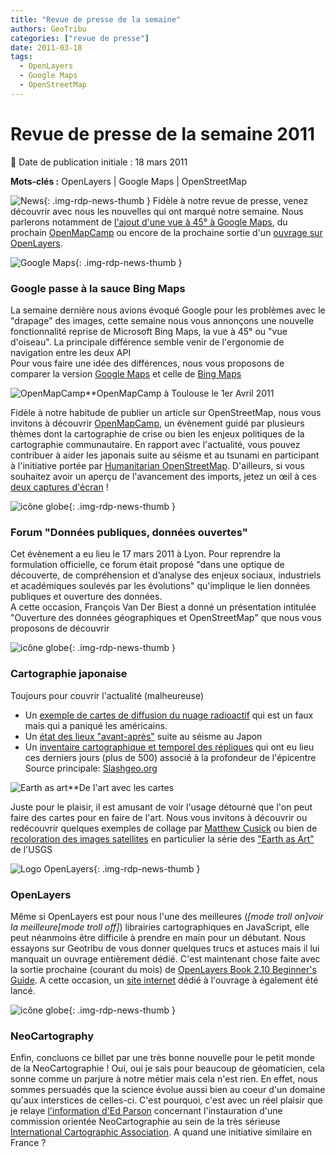 ```yaml
---
title: "Revue de presse de la semaine"
authors: GeoTribu
categories: ["revue de presse"]
date: 2011-03-18
tags:
  - OpenLayers
  - Google Maps
  - OpenStreetMap
---
```


# Revue de presse de la semaine 2011

:calendar: Date de publication initiale : 18 mars 2011

**Mots-clés :** OpenLayers | Google Maps | OpenStreetMap

![News](https://cdn.geotribu.fr/img/internal/icons-rdp-news/news.png "Icône news générique"){: .img-rdp-news-thumb }
Fidèle à notre revue de presse, venez découvrir avec nous les nouvelles qui ont marqué notre semaine. Nous parlerons notamment de [l'ajout d'une vue à 45° à Google Maps](#gmaps), du prochain [OpenMapCamp](#omc) ou encore de la prochaine sortie d'un [ouvrage sur OpenLayers](#ol).

 ![Google Maps](https://cdn.geotribu.fr/img/logos-icones/entreprises_association/google/google_maps.png){: .img-rdp-news-thumb }

### Google passe à la sauce Bing Maps

 La semaine dernière nous avions évoqué Google pour les problèmes avec le "drapage" des images, cette semaine nous vous annonçons une nouvelle fonctionnalité reprise de Microsoft Bing Maps, la vue à 45° ou "vue d'oiseau". La principale différence semble venir de l'ergonomie de navigation entre les deux API  
 Pour vous faire une idée des différences, nous vous proposons de comparer la version [Google Maps](http://googlegeodevelopers.blogspot.com/2011/03/new-angle-on-world-with-45-imagery.html) et celle de [Bing Maps](http://www.bing.com/maps/?v=2&where1=%C3%8Ele%20de%20la%20Cit%C3%A9%2C%20Ville%20de%20Paris%2C%20France&q=%C3%8Ele%20de%20la%20Cit%C3%A9%2C%20Ville%20de%20Paris%2C%20France&cp=48.85664758460379~2.343734378044058&lvl=18.291471038182348&sty=b&encType=1)

 ![OpenMapCamp](http://www.geotribu.net/sites/default/files/Tuto/img/Blog/OpenMapCamp2.jpg)**OpenMapCamp à Toulouse le 1er Avril 2011

 Fidèle à notre habitude de publier un article sur OpenStreetMap, nous vous invitons à découvrir [OpenMapCamp](http://lacantine-toulouse.org/452/openmapcamp-1er-avril-2011), un évènement guidé par plusieurs thèmes dont la cartographie de crise ou bien les enjeux politiques de la cartographie communautaire. En rapport avec l'actualité, vous pouvez contribuer à aider les japonais suite au séisme et au tsunami en participant à l'initiative portée par [Humanitarian OpenStreetMap](http://hot.openstreetmap.org). D'ailleurs, si vous souhaitez avoir un aperçu de l'avancement des imports, jetez un œil à ces [deux captures d'écran](http://www.cloudsourced.com/2011/03/14/openstreetmap-after-the-tsunami/) !

 ![icône globe](https://cdn.geotribu.fr/img/internal/icons-rdp-news/world.png){: .img-rdp-news-thumb }

### Forum "Données publiques, données ouvertes"

 Cet évènement a eu lieu le 17 mars 2011 à Lyon. Pour reprendre la formulation officielle, ce forum était proposé "dans une optique de découverte, de compréhension et d’analyse des enjeux sociaux, industriels et académiques soulevés par les évolutions" qu'implique le lien données publiques et ouverture des données.  
 A cette occasion, François Van Der Biest a donné un présentation intitulée "Ouverture des données géographiques et OpenStreetMap" que nous vous proposons de découvrir

 ![icône globe](https://cdn.geotribu.fr/img/internal/icons-rdp-news/world.png){: .img-rdp-news-thumb }

### Cartographie japonaise

 Toujours pour couvrir l'actualité (malheureuse)

* Un [exemple de cartes de diffusion du nuage radioactif](http://www.snopes.com/photos/technology/fallout.asp) qui est un faux mais qui a paniqué les américains.
* Un [état des lieux "avant-après"](http://www.nytimes.com/interactive/2011/03/13/world/asia/satellite-photos-japan-before-and-after-tsunami.html?hp) suite au séisme au Japon
* Un [inventaire cartographique et temporel des répliques](http://www.japanquakemap.com/) qui ont eu lieu ces derniers jours (plus de 500) associé à la profondeur de l'épicentre
  Source principale: [Slashgeo.org](http://slashgeo.org/2011/03/16/Japan-2011-Earthquake-and-Tsunami-500-Earthquakes-Friday-Mapped-Fake-Radioactive-Dispersi)

 ![Earth as art](http://www.geotribu.net/sites/default/files/Tuto/img/Blog/earth_as_art.jpg)**De l'art avec les cartes

 Juste pour le plaisir, il est amusant de voir l'usage détourné que l'on peut faire des cartes pour en faire de l'art. Nous vous invitons à découvrir ou redécouvrir quelques exemples de collage par [Matthew Cusick](http://www.laboiteverte.fr/dessiner-avec-des-cartes/) ou bien de [recoloration des images satellites](http://eros.usgs.gov/imagegallery/) en particulier la série des ["Earth as Art"](http://eros.usgs.gov/imagegallery/collection.php?type=earth_as_art_3) de l'USGS

 ![Logo OpenLayers](https://cdn.geotribu.fr/img/logos-icones/logiciels_librairies/openlayers.png){: .img-rdp-news-thumb }

### OpenLayers

 Même si OpenLayers est pour nous l'une des meilleures (*[mode troll on]voir la meilleure[mode troll off]*) librairies cartographiques en JavaScript, elle peut néanmoins être difficile à prendre en main pour un débutant. Nous essayons sur Geotribu de vous donner quelques trucs et astuces mais il lui manquait un ouvrage entièrement dédié. C'est maintenant chose faite avec la sortie prochaine (courant du mois) de [OpenLayers Book 2.10 Beginner's Guide](https://www.packtpub.com/openlayers-2-1-javascript-web-mapping-library-beginners-guide/book). A cette occasion, un [site internet](http://vasir.net/blog/my_openlayers_book/openlayers_book_intro/) dédié à l'ouvrage à également été lancé.

 ![icône globe](https://cdn.geotribu.fr/img/internal/icons-rdp-news/world.png){: .img-rdp-news-thumb }

### NeoCartography

 Enfin, concluons ce billet par une très bonne nouvelle pour le petit monde de la NeoCartographie ! Oui, oui je sais pour beaucoup de géomaticien, cela sonne comme un parjure à notre métier mais cela n'est rien. En effet, nous sommes persuadés que la science évolue aussi bien au coeur d'un domaine qu'aux interstices de celles-ci. C'est pourquoi, c'est avec un réel plaisir que je relaye [l'information d'Ed Parson](http://www.edparsons.com/2011/03/and-now-there-is-neocartography/) concernant l'instauration d'une commission orientée NeoCartographie au sein de la très sérieuse [International Cartographic Association](http://icaci.org/). A quand une initiative similaire en France ?
